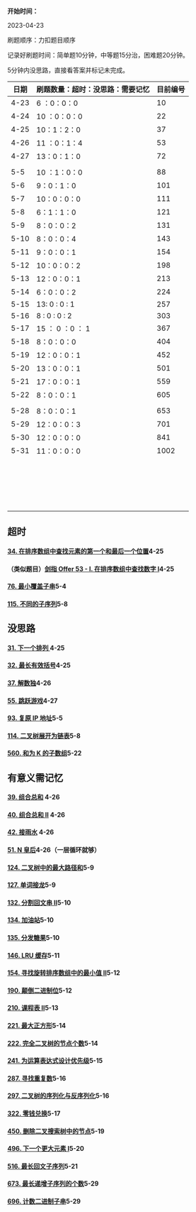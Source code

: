**开始时间：**

2023-04-23

刷题顺序：力扣题目顺序

记录好刷题时间：简单题10分钟，中等题15分治，困难题20分钟。

5分钟内没思路，直接看答案并标记未完成。



| 日期 | 刷题数量：超时：没思路：需要记忆 | 目前编号 |
| ---- | -------------------------------- | -------- |
| 4-23 | 6  ：0：0：0                     | 10       |
| 4-24 | 10 ：0：0：0                     | 22       |
| 4-25 | 10：1：2：0                      | 37       |
| 4-26 | 11 ：0：1：4                     | 53       |
| 4-27 | 13：0：1：0                      | 72       |
|      |                                  |          |
| 5-5  | 10 ：1：0：0                     | 88       |
| 5-6  | 9：0：1：0                       | 101      |
| 5-7  | 10：0：0：0                      | 111      |
| 5-8  | 6：1：1：0                       | 121      |
| 5-9  | 8：0：0：2                       | 131      |
| 5-10 | 8：0：0：4                       | 143      |
| 5-11 | 9：0：0：1                       | 154      |
| 5-12 | 10：0：0：2                      | 198      |
| 5-13 | 12：0：0：1                      | 213      |
| 5-14 | 6：0：0：2                       | 224      |
| 5-15 | 13: 0 : 0 : 1                    | 257      |
| 5-16 | 8  :  0  :  0  :  2              | 303      |
| 5-17 | 15 ： 0 ：0 ： 1                 | 367      |
| 5-18 | 8：0：0：0                       | 404      |
| 5-19 | 12：0：0：1                      | 452      |
| 5-20 | 13：0：0：1                      | 501      |
| 5-21 | 17：0：0：1                      | 559      |
| 5-22 | 8：0：0：1                       | 605      |
|      |                                  |          |
| 5-28 | 8：0：0：1                       | 653      |
| 5-29 | 12：0：0：3                      | 701      |
| 5-30 | 12：0：0：0                      | 841      |
| 5-31 | 11：0：0：0                      | 1002     |
|      |                                  |          |
|      |                                  |          |
|      |                                  |          |
|      |                                  |          |
|      |                                  |          |
|      |                                  |          |
|      |                                  |          |
|      |                                  |          |
|      |                                  |          |
|      |                                  |          |
|      |                                  |          |
|      |                                  |          |
|      |                                  |          |
|      |                                  |          |
|      |                                  |          |
|      |                                  |          |
|      |                                  |          |
|      |                                  |          |
|      |                                  |          |
|      |                                  |          |





## 超时

#### [34. 在排序数组中查找元素的第一个和最后一个位置](https://leetcode.cn/problems/find-first-and-last-position-of-element-in-sorted-array/)4-25

#### （类似题目）[剑指 Offer 53 - I. 在排序数组中查找数字 I](https://leetcode.cn/problems/zai-pai-xu-shu-zu-zhong-cha-zhao-shu-zi-lcof/)4-25

#### [76. 最小覆盖子串](https://leetcode.cn/problems/minimum-window-substring/)5-4

#### [115. 不同的子序列](https://leetcode.cn/problems/distinct-subsequences/)5-8

## 没思路

#### [31. 下一个排列 ](https://leetcode.cn/problems/next-permutation/)4-25

#### [32. 最长有效括号](https://leetcode.cn/problems/longest-valid-parentheses/)4-25

#### [37. 解数独](https://leetcode.cn/problems/sudoku-solver/)4-26

#### [55. 跳跃游戏](https://leetcode.cn/problems/jump-game/)4-27

#### [93. 复原 IP 地址](https://leetcode.cn/problems/restore-ip-addresses/)5-5

#### [114. 二叉树展开为链表](https://leetcode.cn/problems/flatten-binary-tree-to-linked-list/)5-8

#### [560. 和为 K 的子数组](https://leetcode.cn/problems/subarray-sum-equals-k/)5-22

## 有意义需记忆

#### [39. 组合总和](https://leetcode.cn/problems/combination-sum/) 4-26

#### [40. 组合总和 II](https://leetcode.cn/problems/combination-sum-ii/) 4-26

#### [42. 接雨水](https://leetcode.cn/problems/trapping-rain-water/) 4-26

#### [51. N 皇后](https://leetcode.cn/problems/n-queens/)4-26（一层循环就够）

#### [124. 二叉树中的最大路径和](https://leetcode.cn/problems/binary-tree-maximum-path-sum/)5-9

#### [127. 单词接龙](https://leetcode.cn/problems/word-ladder/)5-9

#### [132. 分割回文串 II](https://leetcode.cn/problems/palindrome-partitioning-ii/)5-10

#### [134. 加油站](https://leetcode.cn/problems/gas-station/)5-10

#### [135. 分发糖果](https://leetcode.cn/problems/candy/)5-10

#### [146. LRU 缓存](https://leetcode.cn/problems/lru-cache/)5-11

#### [154. 寻找旋转排序数组中的最小值 II](https://leetcode.cn/problems/find-minimum-in-rotated-sorted-array-ii/)5-12

#### [190. 颠倒二进制位](https://leetcode.cn/problems/reverse-bits/)5-12

#### [210. 课程表 II](https://leetcode.cn/problems/course-schedule-ii/)5-13

#### [221. 最大正方形](https://leetcode.cn/problems/maximal-square/)5-14

#### [222. 完全二叉树的节点个数](https://leetcode.cn/problems/count-complete-tree-nodes/)5-14

#### [241. 为运算表达式设计优先级](https://leetcode.cn/problems/different-ways-to-add-parentheses/)5-15

#### [287. 寻找重复数](https://leetcode.cn/problems/find-the-duplicate-number/)5-16

#### [297. 二叉树的序列化与反序列化](https://leetcode.cn/problems/serialize-and-deserialize-binary-tree/)5-16

#### [322. 零钱兑换](https://leetcode.cn/problems/coin-change/)5-17

#### [450. 删除二叉搜索树中的节点](https://leetcode.cn/problems/delete-node-in-a-bst/)5-19

#### [496. 下一个更大元素 I](https://leetcode.cn/problems/next-greater-element-i/)5-20

#### [516. 最长回文子序列](https://leetcode.cn/problems/longest-palindromic-subsequence/)5-21

#### [673. 最长递增子序列的个数](https://leetcode.cn/problems/number-of-longest-increasing-subsequence/)5-29

#### [696. 计数二进制子串](https://leetcode.cn/problems/count-binary-substrings/)5-29